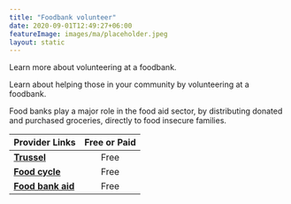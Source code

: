 ```yaml
---
title: "Foodbank volunteer"
date: 2020-09-01T12:49:27+06:00
featureImage: images/ma/placeholder.jpeg
layout: static
---
```


Learn more about volunteering at a foodbank.

Learn about helping those in your community by volunteering at a foodbank.

Food banks play a major role in the food aid sector, by distributing donated and purchased groceries, directly to food insecure families.

| Provider Links      | Free or Paid  |  
| :-----------          | :--------------:      |  
| [**Trussel**](https://volunteer.trusselltrust.org/opportunities#display=grid&s=date_advertised&o=desc) | Free | 
| [**Food cycle**](https://foodcycle.org.uk/food-banks/) | Free | 
| [**Food bank aid**](https://foodbankaid.org.uk/volunteer/) | Free | 
  

<br/><br/>






